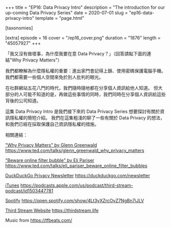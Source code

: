 +++
title = "EP16: Data Privacy Intro"
description = "The introduction for our up-coming Data Privacy Series"
date = 2020-07-01
slug = "ep16-data-privacy-intro"
template = "page.html"

[taxonomies]

[extra]
episode = 16
cover = "/ep16_cover.png"
duration = "1876"
length = "45057927"
+++

「我又沒有做壞事，為什麼我要在意 Data Privacy？」（回答請點下面的連結"Why Privacy Matters"）

我們都瞭解為什麼隱私權的重要：進出家門會記得上鎖、使用密碼保護電腦手機。我們都需要一些個人空間來免於別人批判的眼光。


在社群網站五花八門的時代，我們隨時隨地都在分享個人資訊給他人知道。
但大部分的人可能不知道的是，再做這些事情的同時，我們同時在分享個人資訊給這些背後的公司知道。

<!-- more -->

這集 Data Privacy Intro 是我們接下來的 Data Privacy Series 想要探討有關於資訊隱私權的簡短介紹。
我們在這集粗淺的聊了一些有關於 Data Privacy 的想法，和我們已經在採取保護自己資訊隱私權的措施。


相關連結：

["Why Privacy Matters" by Glenn Greenwald](https://www.ted.com/talks/glenn_greenwald_why_privacy_matters)
https://www.ted.com/talks/glenn_greenwald_why_privacy_matters

["Beware online filter bubble" by Eli Pariser](https://www.ted.com/talks/eli_pariser_beware_online_filter_bubbles)
https://www.ted.com/talks/eli_pariser_beware_online_filter_bubbles

[DuckDuckGo Privacy Newsletter](https://duckduckgo.com/newsletter)
https://duckduckgo.com/newsletter

[iTunes](https://podcasts.apple.com/us/podcast/third-stream-podcast/id1503447781)
https://podcasts.apple.com/us/podcast/third-stream-podcast/id1503447781

[Spotify](https://open.spotify.com/show/4Lt3yXZrcOvZ7NgBn7iJLV)
https://open.spotify.com/show/4Lt3yXZrcOvZ7NgBn7iJLV

[Third Stream Website](https://thirdstream.life)
https://thirdstream.life

Music from https://tfbeats.com/
